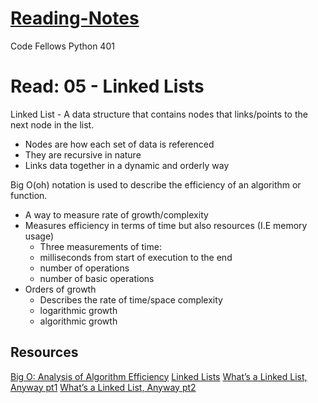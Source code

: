 # [Reading-Notes](https://alsosteve.github.io/reading-notes/)
Code Fellows Python 401

# Read: 05 - Linked Lists
Linked List - A data structure that contains nodes that links/points to the next node in the list.
- Nodes are how each set of data is referenced
- They are recursive in nature
- Links data together in a dynamic and orderly way

Big O(oh) notation is used to describe the efficiency of an algorithm or function.
- A way to measure rate of growth/complexity
- Measures efficiency in terms of time but also resources (I.E memory usage)
  * Three measurements of time:
  * milliseconds from start of execution to the end
  * number of operations
  * number of basic operations
- Orders of growth
  * Describes the rate of time/space complexity
  * logarithmic growth
  * algorithmic growth
  
## Resources
[Big O: Analysis of Algorithm Efficiency](https://codefellows.github.io/common_curriculum/data_structures_and_algorithms/Code_401/class-05/resources/big_oh.html)
[Linked Lists](https://codefellows.github.io/common_curriculum/data_structures_and_algorithms/Code_401/class-05/resources/singly_linked_list.html)
[What’s a Linked List, Anyway pt1](https://medium.com/basecs/whats-a-linked-list-anyway-part-1-d8b7e6508b9d)
[What’s a Linked List, Anyway pt2](https://medium.com/basecs/whats-a-linked-list-anyway-part-2-131d96f71996)